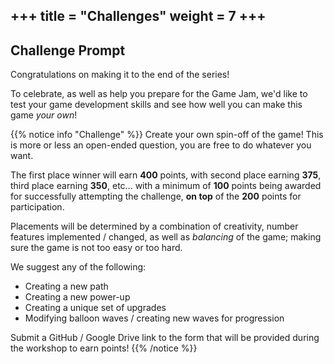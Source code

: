 +++
title = "Challenges"
weight = 7
+++
---
## Challenge Prompt

Congratulations on making it to the end of the series! 

To celebrate, as well as help you prepare for the Game Jam, we'd like to test your game development skills and see how well you can make this game _your own_!

{{% notice info "Challenge" %}}
Create your own spin-off of the game! This is more or less an open-ended question, you are free to do whatever you want.

The first place winner will earn **400** points, with second place earning **375**, third place earning **350**, etc... with a minimum of **100** points being awarded for successfully attempting the challenge, **on top** of the **200** points for participation.

Placements will be determined by a combination of creativity, number features implemented / changed, as well as _balancing_ of the game; making sure the game is not too easy or too hard.

We suggest any of the following:
* Creating a new path
* Creating a new power-up
* Creating a unique set of upgrades
* Modifying balloon waves / creating new waves for progression

Submit a GitHub / Google Drive link to the form that will be provided during the workshop to earn points!
{{% /notice %}}

